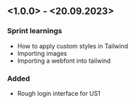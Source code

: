 ## <1.0.0> - <20.09.2023>

### Sprint learnings

- How to apply custom styles in Tailwind
- Importing images
- Importing a webfont into tailwind

### Added

- Rough login interface for US1